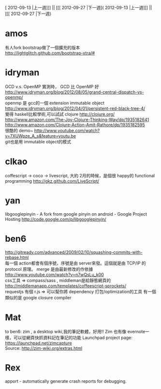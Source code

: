 [ 2012-09-13 |上一週]]] || [[[ 2012-09-27 |下一週]( 2012-09-13 |上一週]]] || [[[ 2012-09-27 |下一週)



# amos

有人fork bootstrap做了一個擴充的版本
<http://lightglitch.github.com/bootstrap-xtra/#>  
# idryman

GCD v.s. OpenMP
實測時， GCD 比 OpenMP 好
<http://www.idryman.org/blog/2012/08/05/grand-central-dispatch-vs-openmp/>  
openmp 是 gcc的一個 extension
immutable object
<http://www.idryman.org/blog/2012/04/01/persistent-red-black-tree-4/>  
覺得 haskell比較學術,可以試試 clojure
<http://clojure.org/>  
<http://www.amazon.com/The-Joy-Clojure-Thinking-Way/dp/1935182641>  
<http://www.amazon.com/Clojure-Action-Amit-Rathore/dp/1935182595>  
很酷的 demo~
<http://www.youtube.com/watch?v=7XUWpze_A_s&feature=youtu.be>  
git也是用 immutable object的模式
# clkao

coffescript -> coco -> livescript, 大約 2月的時候，是個很 happy的 functional programming
<http://gkz.github.com/LiveScript/>  
# yan

libgooglepinyin - A fork from google pinyin on android - Google Project Hosting
<http://code.google.com/p/libgooglepinyin/>  
# ben6

<http://gitready.com/advanced/2009/02/10/squashing-commits-with-rebase.html>  
每一個 action都會有個序號，序號是由 server來發。這個就是由 TCP/IP 的 protocol 原理。
merge 是由最新修改的作依據
<http://www.youtube.com/watch?v=n7wQsLu_k00>  
css工具 =>  compass/sass  , middleman是給靜態網頁的
<http://middlemanapp.com/templates/coffeescript-sprockets/>  
requestjs 有個 r.js => 可以幫你將 dependency 打包/optimization的工具
有一個類似的是 google closure compiler
# Mat

to ben6: zim , a desktop wiki,我的筆記軟體，好用!!
Zim 也有像 evernote一樣，可以從網頁快抓資料記在筆記的功能
Launchpad project page: <https://launchpad.net/zimcapture>  
Source: <http://zim-wiki.org/extras.html>  

# Rex

apport - automatically generate crash reports for debugging.